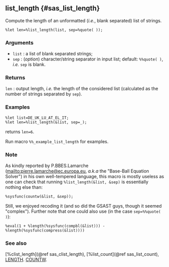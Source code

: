 ## list_length {#sas_list_length}
Compute the length of an unformatted (_i.e._, blank separated) list of strings. 

	%let len=%list_length(list, sep=%quote( ));

### Arguments
* `list` : a list of blank separated strings;
* `sep` : (_option_) character/string separator in input list; default: `%%quote( )`, _i.e._ `sep` is 
	blank.
 
### Returns
`len` : output length, _i.e._ the length of the considered list (calculated as the number of strings 
	separated by `sep`).

### Examples

	%let list=DE_UK_LU_AT_EL_IT;
	%let len=%list_length(&list, sep=_);
	
returns `len=6`.

Run macro `%%_example_list_length` for examples.

### Note
As kindly reported by P.BBES.Lamarche (<mailto:pierre.lamarche@ec.europa.eu>, _a.k.a_ the "Base-Ball 
Equation Solver") in his own well-tempered language, this macro is mostly useless as one can check that 
running `%list_length(&list, &sep)` is essentially nothing else than:
	
	%sysfunc(countw(&list, &sep));

Still, we enjoyed recoding it (and so did the GSAST guys, though it seemed "complex"). Further note that
one could also use (in the case `sep=%%quote( )`):

	%eval(1 + %length(%sysfunc(compbl(&list))) - %length(%sysfunc(compress(&list))))

### See also
[%clist_length](@ref sas_clist_length), [%list_count](@ref sas_list_count), 
[LENGTH](http://support.sas.com/documentation/cdl/en/lrdict/64316/HTML/default/viewer.htm#a000218807.htm).
[COUNTW](http://support.sas.com/documentation/cdl/en/lrdict/64316/HTML/default/viewer.htm#a002977495.htm).
